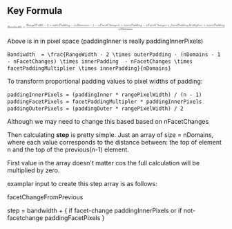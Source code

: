 
#

## Key Formula

![Alt text](CodeCogsEqn(1).png)

Above is in in pixel space (paddingInner is really paddingInnerPixels)

```{latex}
Bandiwdth  = \frac{RangeWidth - 2 \times outerPadding - (nDomains - 1 - nFacetChanges) \times innerPadding  - nFacetChanges \times facetPaddingMultiplier \times innerPadding}{nDomains} 
```


To transform proportional padding values to pixel widths of padding:

```
paddingInnerPixels = (paddingInner * rangePixelWidth) / (n - 1)
paddingFacetPixels = facetPaddingMultipler * paddingInnerPixels
paddingOuterPixels = (paddingOuter * rangePixelWidth) / 2
```


Although we may need to change this based based on nFacetChanges

Then calculating **step** is pretty simple. Just an array of size = nDomains, where each value corresponds to the distance between: the top of element n and the top of the previous(n-1) element. 

First value in the array doesn't matter cos the full calculation will be multiplied by zero.

examplar input to create this step array is as follows:

facetChangeFromPrevious

step = bandwidth + { if facet-change  paddingInnerPixels or if not-facetchange paddingFacetPixels }
